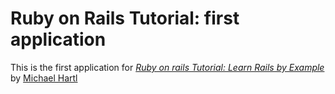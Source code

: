 # Ruby on Rails Tutorial: first application

This is the first application for
[*Ruby on rails Tutorial: Learn Rails by Example*](http://railstutorial.org) by [Michael Hartl](http://michaelhartl.com)